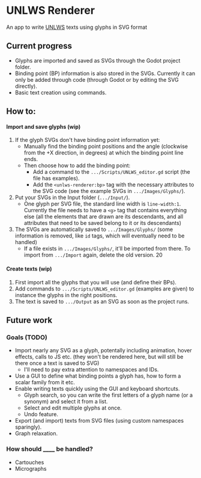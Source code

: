 # UNLWS Renderer
An app to write [UNLWS](https://s.ai/nlws/) texts using glyphs in SVG format

## Current progress
* Glyphs are imported and saved as SVGs through the Godot project folder.
* Binding point (BP) information is also stored in the SVGs. Currently it can only be added through code (through Godot or by editing the SVG directly).
* Basic text creation using commands.

## How to:
#### Import and save glyphs (wip)
1. If the glyph SVGs don't have binding point information yet:
    * Manually find the binding point positions and the angle (clockwise from the +X direction, in degrees) at which the binding point line ends.
    * Then choose how to add the binding point:
        * Add a command to the `.../Scripts/UNLWS_editor.gd` script (the file has examples).
        * Add the `<unlws-renderer:bp>` tag with the necessary attributes to the SVG code (see the example SVGs in `.../Images/Glyphs/`).
1. Put your SVGs in the Input folder (`.../Input/`).
    * One glyph per SVG file, the standard line width is `line-width:1`. Currently the file needs to have a `<g>` tag that contains everything else (all the elements that are drawn are its descendants, and all attributes that need to be saved belong to it or its descendants)
1. The SVGs are automatically saved to `.../Images/Glyphs/`  (some information is removed, like `id` tags, which will eventually need to be handled)
    * If a file exists in `.../Images/Glyphs/`, it'll be imported from there. To import from `.../Import` again, delete the old version.
20
#### Create texts (wip)
1. First import all the glyphs that you will use (and define their BPs).
1. Add commands to `.../Scripts/UNLWS_editor.gd` (examples are given) to instance the glyphs in the right positions.
1. The text is saved to `.../Output` as an SVG as soon as the project runs.

## Future work

### Goals (TODO)
* Import nearly any SVG as a glyph, potentally including animation, hover effects, calls to JS etc. (they won't be rendered here, but will still be there once a text is saved to SVG)
    * I'll need to pay extra attention to namespaces and IDs.
* Use a GUI to define what binding points a glyph has, how to form a scalar family from it etc.
* Enable writing texts quickly using the GUI and keyboard shortcuts.
    * Glyph search, so you can write the first letters of a glyph name (or a synonym) and select it from a list.
    * Select and edit multiple glyphs at once.
    * Undo feature.
* Export (and import) texts from SVG files (using custom namespaces sparingly).
* Graph relaxation.

### How should ____ be handled?
* Cartouches
* Micrographs
